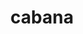 ---
title: "cabana"
layout: cache
categories: [package, develop-2024-02-04]
meta: {"versions": ["0.6.0"], "compilers": ["cce@=15.0.1", "gcc@=10.3.0", "gcc@=11.4.0", "gcc@=9.4.0", "oneapi@=2024.0.0"], "oss": ["rhel8", "sle_hpc15", "ubuntu20.04", "ubuntu22.04"], "platforms": ["linux"], "targets": ["neoverse_v1", "neoverse_v2", "ppc64le", "x86_64_v3", "x86_64_v4", "zen4"], "stacks": ["e4s", "e4s-cray-rhel", "e4s-cray-sles", "e4s-neoverse-v2", "e4s-neoverse_v1", "e4s-oneapi", "e4s-power", "e4s-rocm-external", "root"], "num_specs": 21, "num_specs_by_stack": {"root": 21, "e4s-cray-rhel": 1, "e4s-cray-sles": 1, "e4s-neoverse_v1": 4, "e4s-power": 2, "e4s": 5, "e4s-rocm-external": 2, "e4s-neoverse-v2": 4, "e4s-oneapi": 2}}
spec_details: [{"hash": "wo272kz4igmnw2i4avpwtwd2ehxrgw6e", "compiler": "cce@=15.0.1", "versions": ["0.6.0"], "os": "rhel8", "platform": "linux", "target": "zen4", "variants": ["~arborx", "build_system=cmake", "build_type=Release", "~cajita", "~cuda", "~examples", "generator=make", "~grid", "~hdf5", "~heffte", "~hypre", "~ipo", "+mpi", "~openmp", "~openmptarget", "~performance_testing", "~rocm", "+serial", "+shared", "~silo", "~sycl", "~testing", "~threads"], "stacks": ["root", "e4s-cray-rhel"], "size": "-", "tarball": "https://binaries.spack.io/develop-2024-02-04/build_cache/linux-rhel8-zen4/cce-15.0.1/cabana-0.6.0/linux-rhel8-zen4-cce-15.0.1-cabana-0.6.0-wo272kz4igmnw2i4avpwtwd2ehxrgw6e.spack"}, {"hash": "c7fgtmbuvhjsro2zejlkkn62c4r34pbm", "compiler": "gcc@=10.3.0", "versions": ["0.6.0"], "os": "sle_hpc15", "platform": "linux", "target": "x86_64_v4", "variants": ["~arborx", "build_system=cmake", "build_type=Release", "~cajita", "~cuda", "~examples", "generator=make", "~grid", "~hdf5", "~heffte", "~hypre", "~ipo", "+mpi", "~openmp", "~openmptarget", "~performance_testing", "~rocm", "+serial", "+shared", "~silo", "~sycl", "~testing", "~threads"], "stacks": ["root", "e4s-cray-sles"], "size": "-", "tarball": "https://binaries.spack.io/develop-2024-02-04/build_cache/linux-sle_hpc15-x86_64_v4/gcc-10.3.0/cabana-0.6.0/linux-sle_hpc15-x86_64_v4-gcc-10.3.0-cabana-0.6.0-c7fgtmbuvhjsro2zejlkkn62c4r34pbm.spack"}, {"hash": "udd5r3x6o7q7izvtsgfizjybl6d5zmxx", "compiler": "gcc@=11.4.0", "versions": ["0.6.0"], "os": "ubuntu20.04", "platform": "linux", "target": "neoverse_v1", "variants": ["~arborx", "build_system=cmake", "build_type=Release", "~cajita", "+cuda", "cuda_arch=90", "~examples", "generator=make", "~grid", "~hdf5", "~heffte", "~hypre", "~ipo", "+mpi", "~openmp", "~openmptarget", "~performance_testing", "~rocm", "+serial", "+shared", "~silo", "~sycl", "~testing", "~threads"], "stacks": ["e4s-neoverse_v1", "root"], "size": "-", "tarball": "https://binaries.spack.io/develop-2024-02-04/build_cache/linux-ubuntu20.04-neoverse_v1/gcc-11.4.0/cabana-0.6.0/linux-ubuntu20.04-neoverse_v1-gcc-11.4.0-cabana-0.6.0-udd5r3x6o7q7izvtsgfizjybl6d5zmxx.spack"}, {"hash": "wiz7hulnd6gbup4idxrgge2who53cdwo", "compiler": "gcc@=11.4.0", "versions": ["0.6.0"], "os": "ubuntu20.04", "platform": "linux", "target": "neoverse_v1", "variants": ["~arborx", "build_system=cmake", "build_type=Release", "~cajita", "+cuda", "cuda_arch=75", "~examples", "generator=make", "~grid", "~hdf5", "~heffte", "~hypre", "~ipo", "+mpi", "~openmp", "~openmptarget", "~performance_testing", "~rocm", "+serial", "+shared", "~silo", "~sycl", "~testing", "~threads"], "stacks": ["e4s-neoverse_v1", "root"], "size": "-", "tarball": "https://binaries.spack.io/develop-2024-02-04/build_cache/linux-ubuntu20.04-neoverse_v1/gcc-11.4.0/cabana-0.6.0/linux-ubuntu20.04-neoverse_v1-gcc-11.4.0-cabana-0.6.0-wiz7hulnd6gbup4idxrgge2who53cdwo.spack"}, {"hash": "dckrcomdsyzcper6qtx4nfjt3zowtqel", "compiler": "gcc@=11.4.0", "versions": ["0.6.0"], "os": "ubuntu20.04", "platform": "linux", "target": "neoverse_v1", "variants": ["~arborx", "build_system=cmake", "build_type=Release", "~cajita", "+cuda", "cuda_arch=80", "~examples", "generator=make", "~grid", "~hdf5", "~heffte", "~hypre", "~ipo", "+mpi", "~openmp", "~openmptarget", "~performance_testing", "~rocm", "+serial", "+shared", "~silo", "~sycl", "~testing", "~threads"], "stacks": ["e4s-neoverse_v1", "root"], "size": "-", "tarball": "https://binaries.spack.io/develop-2024-02-04/build_cache/linux-ubuntu20.04-neoverse_v1/gcc-11.4.0/cabana-0.6.0/linux-ubuntu20.04-neoverse_v1-gcc-11.4.0-cabana-0.6.0-dckrcomdsyzcper6qtx4nfjt3zowtqel.spack"}, {"hash": "qr47sok4h3trmeimwpr4tldb5di6mclq", "compiler": "gcc@=11.4.0", "versions": ["0.6.0"], "os": "ubuntu20.04", "platform": "linux", "target": "neoverse_v1", "variants": ["~arborx", "build_system=cmake", "build_type=Release", "~cajita", "~cuda", "~examples", "generator=make", "~grid", "~hdf5", "~heffte", "~hypre", "~ipo", "+mpi", "~openmp", "~openmptarget", "~performance_testing", "~rocm", "+serial", "+shared", "~silo", "~sycl", "~testing", "~threads"], "stacks": ["e4s-neoverse_v1", "root"], "size": "-", "tarball": "https://binaries.spack.io/develop-2024-02-04/build_cache/linux-ubuntu20.04-neoverse_v1/gcc-11.4.0/cabana-0.6.0/linux-ubuntu20.04-neoverse_v1-gcc-11.4.0-cabana-0.6.0-qr47sok4h3trmeimwpr4tldb5di6mclq.spack"}, {"hash": "emwarlipbuaz33m6cfxxnokgagdlovfz", "compiler": "gcc@=9.4.0", "versions": ["0.6.0"], "os": "ubuntu20.04", "platform": "linux", "target": "ppc64le", "variants": ["~arborx", "build_system=cmake", "build_type=Release", "~cajita", "+cuda", "cuda_arch=70", "~examples", "generator=make", "~grid", "~hdf5", "~heffte", "~hypre", "~ipo", "+mpi", "~openmp", "~openmptarget", "~performance_testing", "~rocm", "+serial", "+shared", "~silo", "~sycl", "~testing", "~threads"], "stacks": ["e4s-power", "root"], "size": "-", "tarball": "https://binaries.spack.io/develop-2024-02-04/build_cache/linux-ubuntu20.04-ppc64le/gcc-9.4.0/cabana-0.6.0/linux-ubuntu20.04-ppc64le-gcc-9.4.0-cabana-0.6.0-emwarlipbuaz33m6cfxxnokgagdlovfz.spack"}, {"hash": "jeckjsaoqyu52jidfm7f5dznbickz6as", "compiler": "gcc@=9.4.0", "versions": ["0.6.0"], "os": "ubuntu20.04", "platform": "linux", "target": "ppc64le", "variants": ["~arborx", "build_system=cmake", "build_type=Release", "~cajita", "~cuda", "~examples", "generator=make", "~grid", "~hdf5", "~heffte", "~hypre", "~ipo", "+mpi", "~openmp", "~openmptarget", "~performance_testing", "~rocm", "+serial", "+shared", "~silo", "~sycl", "~testing", "~threads"], "stacks": ["e4s-power", "root"], "size": "-", "tarball": "https://binaries.spack.io/develop-2024-02-04/build_cache/linux-ubuntu20.04-ppc64le/gcc-9.4.0/cabana-0.6.0/linux-ubuntu20.04-ppc64le-gcc-9.4.0-cabana-0.6.0-jeckjsaoqyu52jidfm7f5dznbickz6as.spack"}, {"hash": "6gfvestzrz4on33ke2p2issjas6dvycm", "compiler": "gcc@=11.4.0", "versions": ["0.6.0"], "os": "ubuntu20.04", "platform": "linux", "target": "x86_64_v3", "variants": ["amdgpu_target=gfx90a", "~arborx", "build_system=cmake", "build_type=Release", "~cajita", "~cuda", "~examples", "generator=make", "~grid", "~hdf5", "~heffte", "~hypre", "~ipo", "+mpi", "~openmp", "~openmptarget", "~performance_testing", "+rocm", "+serial", "+shared", "~silo", "~sycl", "~testing", "~threads"], "stacks": ["root", "e4s"], "size": "-", "tarball": "https://binaries.spack.io/develop-2024-02-04/build_cache/linux-ubuntu20.04-x86_64_v3/gcc-11.4.0/cabana-0.6.0/linux-ubuntu20.04-x86_64_v3-gcc-11.4.0-cabana-0.6.0-6gfvestzrz4on33ke2p2issjas6dvycm.spack"}, {"hash": "ctmtwxlrtasowsgyyoasdyzqrtz46xcz", "compiler": "gcc@=11.4.0", "versions": ["0.6.0"], "os": "ubuntu20.04", "platform": "linux", "target": "x86_64_v3", "variants": ["amdgpu_target=gfx908", "~arborx", "build_system=cmake", "build_type=Release", "~cajita", "~cuda", "~examples", "generator=make", "~grid", "~hdf5", "~heffte", "~hypre", "~ipo", "+mpi", "~openmp", "~openmptarget", "~performance_testing", "+rocm", "+serial", "+shared", "~silo", "~sycl", "~testing", "~threads"], "stacks": ["root", "e4s"], "size": "-", "tarball": "https://binaries.spack.io/develop-2024-02-04/build_cache/linux-ubuntu20.04-x86_64_v3/gcc-11.4.0/cabana-0.6.0/linux-ubuntu20.04-x86_64_v3-gcc-11.4.0-cabana-0.6.0-ctmtwxlrtasowsgyyoasdyzqrtz46xcz.spack"}, {"hash": "57fw7bttfhfu3skekxggis4gkst6hpgf", "compiler": "gcc@=11.4.0", "versions": ["0.6.0"], "os": "ubuntu20.04", "platform": "linux", "target": "x86_64_v3", "variants": ["~arborx", "build_system=cmake", "build_type=Release", "~cajita", "~cuda", "~examples", "generator=make", "~grid", "~hdf5", "~heffte", "~hypre", "~ipo", "+mpi", "~openmp", "~openmptarget", "~performance_testing", "~rocm", "+serial", "+shared", "~silo", "~sycl", "~testing", "~threads"], "stacks": ["root", "e4s"], "size": "-", "tarball": "https://binaries.spack.io/develop-2024-02-04/build_cache/linux-ubuntu20.04-x86_64_v3/gcc-11.4.0/cabana-0.6.0/linux-ubuntu20.04-x86_64_v3-gcc-11.4.0-cabana-0.6.0-57fw7bttfhfu3skekxggis4gkst6hpgf.spack"}, {"hash": "43rto3ul57utmeubeszzky6cpw4dbcwl", "compiler": "gcc@=11.4.0", "versions": ["0.6.0"], "os": "ubuntu20.04", "platform": "linux", "target": "x86_64_v3", "variants": ["~arborx", "build_system=cmake", "build_type=Release", "~cajita", "+cuda", "cuda_arch=90", "~examples", "generator=make", "~grid", "~hdf5", "~heffte", "~hypre", "~ipo", "+mpi", "~openmp", "~openmptarget", "~performance_testing", "~rocm", "+serial", "+shared", "~silo", "~sycl", "~testing", "~threads"], "stacks": ["root", "e4s"], "size": "-", "tarball": "https://binaries.spack.io/develop-2024-02-04/build_cache/linux-ubuntu20.04-x86_64_v3/gcc-11.4.0/cabana-0.6.0/linux-ubuntu20.04-x86_64_v3-gcc-11.4.0-cabana-0.6.0-43rto3ul57utmeubeszzky6cpw4dbcwl.spack"}, {"hash": "ufh6jz67ovvfypmfbdjzijdowo4pkzcg", "compiler": "gcc@=11.4.0", "versions": ["0.6.0"], "os": "ubuntu20.04", "platform": "linux", "target": "x86_64_v3", "variants": ["amdgpu_target=gfx90a", "~arborx", "build_system=cmake", "build_type=Release", "~cajita", "~cuda", "~examples", "generator=make", "~grid", "~hdf5", "~heffte", "~hypre", "~ipo", "+mpi", "~openmp", "~openmptarget", "~performance_testing", "+rocm", "+serial", "+shared", "~silo", "~sycl", "~testing", "~threads"], "stacks": ["root", "e4s-rocm-external"], "size": "-", "tarball": "https://binaries.spack.io/develop-2024-02-04/build_cache/linux-ubuntu20.04-x86_64_v3/gcc-11.4.0/cabana-0.6.0/linux-ubuntu20.04-x86_64_v3-gcc-11.4.0-cabana-0.6.0-ufh6jz67ovvfypmfbdjzijdowo4pkzcg.spack"}, {"hash": "zisi5hsrnsysmrw3yo6ljjebsyfo3fff", "compiler": "gcc@=11.4.0", "versions": ["0.6.0"], "os": "ubuntu20.04", "platform": "linux", "target": "x86_64_v3", "variants": ["~arborx", "build_system=cmake", "build_type=Release", "~cajita", "+cuda", "cuda_arch=80", "~examples", "generator=make", "~grid", "~hdf5", "~heffte", "~hypre", "~ipo", "+mpi", "~openmp", "~openmptarget", "~performance_testing", "~rocm", "+serial", "+shared", "~silo", "~sycl", "~testing", "~threads"], "stacks": ["root", "e4s"], "size": "-", "tarball": "https://binaries.spack.io/develop-2024-02-04/build_cache/linux-ubuntu20.04-x86_64_v3/gcc-11.4.0/cabana-0.6.0/linux-ubuntu20.04-x86_64_v3-gcc-11.4.0-cabana-0.6.0-zisi5hsrnsysmrw3yo6ljjebsyfo3fff.spack"}, {"hash": "luzsfujhg4ev3bjz2xsqlxjnxxj5uwrb", "compiler": "gcc@=11.4.0", "versions": ["0.6.0"], "os": "ubuntu20.04", "platform": "linux", "target": "x86_64_v3", "variants": ["amdgpu_target=gfx908", "~arborx", "build_system=cmake", "build_type=Release", "~cajita", "~cuda", "~examples", "generator=make", "~grid", "~hdf5", "~heffte", "~hypre", "~ipo", "+mpi", "~openmp", "~openmptarget", "~performance_testing", "+rocm", "+serial", "+shared", "~silo", "~sycl", "~testing", "~threads"], "stacks": ["root", "e4s-rocm-external"], "size": "-", "tarball": "https://binaries.spack.io/develop-2024-02-04/build_cache/linux-ubuntu20.04-x86_64_v3/gcc-11.4.0/cabana-0.6.0/linux-ubuntu20.04-x86_64_v3-gcc-11.4.0-cabana-0.6.0-luzsfujhg4ev3bjz2xsqlxjnxxj5uwrb.spack"}, {"hash": "jfo2f4qig2zyfohjcihvjca6htc3hvh4", "compiler": "gcc@=11.4.0", "versions": ["0.6.0"], "os": "ubuntu22.04", "platform": "linux", "target": "neoverse_v2", "variants": ["~arborx", "build_system=cmake", "build_type=Release", "~cajita", "+cuda", "cuda_arch=75", "~examples", "generator=make", "~grid", "~hdf5", "~heffte", "~hypre", "~ipo", "+mpi", "~openmp", "~openmptarget", "~performance_testing", "~rocm", "+serial", "+shared", "~silo", "~sycl", "~testing", "~threads"], "stacks": ["e4s-neoverse-v2", "root"], "size": "-", "tarball": "https://binaries.spack.io/develop-2024-02-04/build_cache/linux-ubuntu22.04-neoverse_v2/gcc-11.4.0/cabana-0.6.0/linux-ubuntu22.04-neoverse_v2-gcc-11.4.0-cabana-0.6.0-jfo2f4qig2zyfohjcihvjca6htc3hvh4.spack"}, {"hash": "qflljomawgzd4jxjm33h7v5dnh5pyemd", "compiler": "gcc@=11.4.0", "versions": ["0.6.0"], "os": "ubuntu22.04", "platform": "linux", "target": "neoverse_v2", "variants": ["~arborx", "build_system=cmake", "build_type=Release", "~cajita", "+cuda", "cuda_arch=80", "~examples", "generator=make", "~grid", "~hdf5", "~heffte", "~hypre", "~ipo", "+mpi", "~openmp", "~openmptarget", "~performance_testing", "~rocm", "+serial", "+shared", "~silo", "~sycl", "~testing", "~threads"], "stacks": ["e4s-neoverse-v2", "root"], "size": "-", "tarball": "https://binaries.spack.io/develop-2024-02-04/build_cache/linux-ubuntu22.04-neoverse_v2/gcc-11.4.0/cabana-0.6.0/linux-ubuntu22.04-neoverse_v2-gcc-11.4.0-cabana-0.6.0-qflljomawgzd4jxjm33h7v5dnh5pyemd.spack"}, {"hash": "dgh476swr5egkdw5bu235xi5achwutps", "compiler": "gcc@=11.4.0", "versions": ["0.6.0"], "os": "ubuntu22.04", "platform": "linux", "target": "neoverse_v2", "variants": ["~arborx", "build_system=cmake", "build_type=Release", "~cajita", "~cuda", "~examples", "generator=make", "~grid", "~hdf5", "~heffte", "~hypre", "~ipo", "+mpi", "~openmp", "~openmptarget", "~performance_testing", "~rocm", "+serial", "+shared", "~silo", "~sycl", "~testing", "~threads"], "stacks": ["e4s-neoverse-v2", "root"], "size": "-", "tarball": "https://binaries.spack.io/develop-2024-02-04/build_cache/linux-ubuntu22.04-neoverse_v2/gcc-11.4.0/cabana-0.6.0/linux-ubuntu22.04-neoverse_v2-gcc-11.4.0-cabana-0.6.0-dgh476swr5egkdw5bu235xi5achwutps.spack"}, {"hash": "dsoapqwo5fjj5ti3pvl5yomalrlxlpu6", "compiler": "gcc@=11.4.0", "versions": ["0.6.0"], "os": "ubuntu22.04", "platform": "linux", "target": "neoverse_v2", "variants": ["~arborx", "build_system=cmake", "build_type=Release", "~cajita", "+cuda", "cuda_arch=90", "~examples", "generator=make", "~grid", "~hdf5", "~heffte", "~hypre", "~ipo", "+mpi", "~openmp", "~openmptarget", "~performance_testing", "~rocm", "+serial", "+shared", "~silo", "~sycl", "~testing", "~threads"], "stacks": ["e4s-neoverse-v2", "root"], "size": "-", "tarball": "https://binaries.spack.io/develop-2024-02-04/build_cache/linux-ubuntu22.04-neoverse_v2/gcc-11.4.0/cabana-0.6.0/linux-ubuntu22.04-neoverse_v2-gcc-11.4.0-cabana-0.6.0-dsoapqwo5fjj5ti3pvl5yomalrlxlpu6.spack"}, {"hash": "ushzs5fwviqqxpdjn2sfpenofvxox6ch", "compiler": "oneapi@=2024.0.0", "versions": ["0.6.0"], "os": "ubuntu22.04", "platform": "linux", "target": "x86_64_v3", "variants": ["~arborx", "build_system=cmake", "build_type=Release", "~cajita", "~cuda", "~examples", "generator=make", "~grid", "~hdf5", "~heffte", "~hypre", "~ipo", "+mpi", "~openmp", "~openmptarget", "~performance_testing", "~rocm", "+serial", "+shared", "~silo", "~sycl", "~testing", "~threads"], "stacks": ["e4s-oneapi", "root"], "size": "-", "tarball": "https://binaries.spack.io/develop-2024-02-04/build_cache/linux-ubuntu22.04-x86_64_v3/oneapi-2024.0.0/cabana-0.6.0/linux-ubuntu22.04-x86_64_v3-oneapi-2024.0.0-cabana-0.6.0-ushzs5fwviqqxpdjn2sfpenofvxox6ch.spack"}, {"hash": "uom7bmcumcmt4znof4ujtdtnzw7k3grw", "compiler": "oneapi@=2024.0.0", "versions": ["0.6.0"], "os": "ubuntu22.04", "platform": "linux", "target": "x86_64_v3", "variants": ["~arborx", "build_system=cmake", "build_type=Release", "~cajita", "~cuda", "~examples", "generator=make", "~grid", "~hdf5", "~heffte", "~hypre", "~ipo", "+mpi", "~openmp", "~openmptarget", "~performance_testing", "~rocm", "+serial", "+shared", "~silo", "+sycl", "~testing", "~threads"], "stacks": ["e4s-oneapi", "root"], "size": "-", "tarball": "https://binaries.spack.io/develop-2024-02-04/build_cache/linux-ubuntu22.04-x86_64_v3/oneapi-2024.0.0/cabana-0.6.0/linux-ubuntu22.04-x86_64_v3-oneapi-2024.0.0-cabana-0.6.0-uom7bmcumcmt4znof4ujtdtnzw7k3grw.spack"}]
---